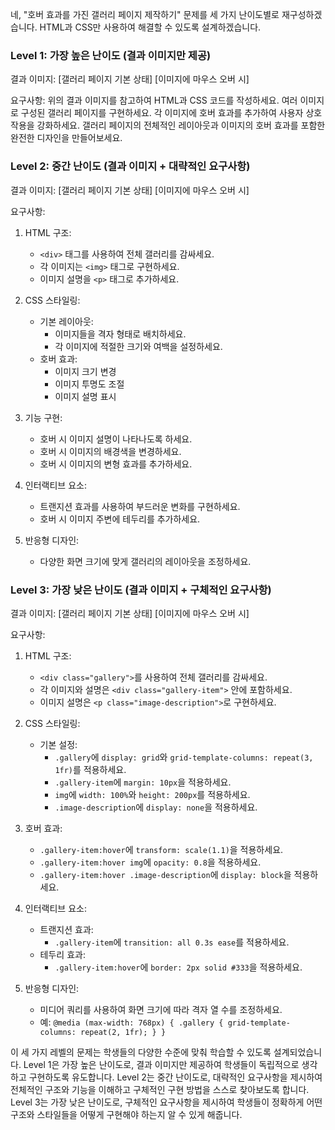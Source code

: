네, "호버 효과를 가진 갤러리 페이지 제작하기" 문제를 세 가지 난이도별로 재구성하겠습니다. HTML과 CSS만 사용하여 해결할 수 있도록 설계하겠습니다.

### Level 1: 가장 높은 난이도 (결과 이미지만 제공)

결과 이미지:
[갤러리 페이지 기본 상태]
[이미지에 마우스 오버 시]

요구사항:
위의 결과 이미지를 참고하여 HTML과 CSS 코드를 작성하세요. 여러 이미지로 구성된 갤러리 페이지를 구현하세요. 각 이미지에 호버 효과를 추가하여 사용자 상호작용을 강화하세요. 갤러리 페이지의 전체적인 레이아웃과 이미지의 호버 효과를 포함한 완전한 디자인을 만들어보세요.

### Level 2: 중간 난이도 (결과 이미지 + 대략적인 요구사항)

결과 이미지:
[갤러리 페이지 기본 상태]
[이미지에 마우스 오버 시]

요구사항:
1. HTML 구조:
   - `<div>` 태그를 사용하여 전체 갤러리를 감싸세요.
   - 각 이미지는 `<img>` 태그로 구현하세요.
   - 이미지 설명을 `<p>` 태그로 추가하세요.

2. CSS 스타일링:
   - 기본 레이아웃:
     - 이미지들을 격자 형태로 배치하세요.
     - 각 이미지에 적절한 크기와 여백을 설정하세요.
   - 호버 효과:
     - 이미지 크기 변경
     - 이미지 투명도 조절
     - 이미지 설명 표시

3. 기능 구현:
   - 호버 시 이미지 설명이 나타나도록 하세요.
   - 호버 시 이미지의 배경색을 변경하세요.
   - 호버 시 이미지의 변형 효과를 추가하세요.

4. 인터랙티브 요소:
   - 트랜지션 효과를 사용하여 부드러운 변화를 구현하세요.
   - 호버 시 이미지 주변에 테두리를 추가하세요.

5. 반응형 디자인:
   - 다양한 화면 크기에 맞게 갤러리의 레이아웃을 조정하세요.

### Level 3: 가장 낮은 난이도 (결과 이미지 + 구체적인 요구사항)

결과 이미지:
[갤러리 페이지 기본 상태]
[이미지에 마우스 오버 시]

요구사항:
1. HTML 구조:
   - `<div class="gallery">`를 사용하여 전체 갤러리를 감싸세요.
   - 각 이미지와 설명은 `<div class="gallery-item">` 안에 포함하세요.
   - 이미지 설명은 `<p class="image-description">`로 구현하세요.

2. CSS 스타일링:
   - 기본 설정:
     - `.gallery`에 `display: grid`와 `grid-template-columns: repeat(3, 1fr)`를 적용하세요.
     - `.gallery-item`에 `margin: 10px`을 적용하세요.
     - `img`에 `width: 100%`와 `height: 200px`를 적용하세요.
     - `.image-description`에 `display: none`을 적용하세요.

3. 호버 효과:
   - `.gallery-item:hover`에 `transform: scale(1.1)`을 적용하세요.
   - `.gallery-item:hover img`에 `opacity: 0.8`을 적용하세요.
   - `.gallery-item:hover .image-description`에 `display: block`을 적용하세요.

4. 인터랙티브 요소:
   - 트랜지션 효과:
     - `.gallery-item`에 `transition: all 0.3s ease`를 적용하세요.
   - 테두리 효과:
     - `.gallery-item:hover`에 `border: 2px solid #333`을 적용하세요.

5. 반응형 디자인:
   - 미디어 쿼리를 사용하여 화면 크기에 따라 격자 열 수를 조정하세요.
   - 예: `@media (max-width: 768px) { .gallery { grid-template-columns: repeat(2, 1fr); } }`

이 세 가지 레벨의 문제는 학생들의 다양한 수준에 맞춰 학습할 수 있도록 설계되었습니다. Level 1은 가장 높은 난이도로, 결과 이미지만 제공하여 학생들이 독립적으로 생각하고 구현하도록 유도합니다. Level 2는 중간 난이도로, 대략적인 요구사항을 제시하여 전체적인 구조와 기능을 이해하고 구체적인 구현 방법을 스스로 찾아보도록 합니다. Level 3는 가장 낮은 난이도로, 구체적인 요구사항을 제시하여 학생들이 정확하게 어떤 구조와 스타일들을 어떻게 구현해야 하는지 알 수 있게 해줍니다.